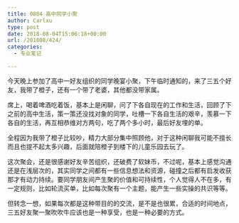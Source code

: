 ```yaml
---
title: 0804 高中同学小聚
author: Carlxu
type: post
date: 2018-08-04T15:06:18+00:00
url: /201808/424/
categories:
  - 专业笔记

---
```

今天晚上参加了高中一好友组织的同学晚宴小聚，下午临时通知的，来了三五个好友，我带了橙子，还有一个带了老婆，其他都没带家属。

席上，喝着啤酒吃着饭，基本上是闲聊，问了下各自现在的工作和生活，回顾了下之前的高中生活，策一策还没找对象的同学，吐槽一下各自生活的艰辛，羡慕一下各自的生活，再互相恭维对方两句，吃了两个多小时，最后好友埋的单。

全程因为我带了橙子比较吵，精力大部分集中照顾他，对于这种闲聊我可能不擅长而且也提不起太多兴趣，后面就陪橙子到楼下的儿童乐园去玩了。

这次聚会，还是很感谢好友辛苦组织，还破费了软妹币，不过呢，基本上感觉沟通还是在浅层次的，其实同学之间都有一些信息想法和资源，碰撞之后都有启发收获那才有动力持续。要同学朋友间产生聚的价值和可持续性，个人觉得人不在多，有一定规则，比如轮流买单，比如每次聚有一个主题，能产生一些实操的共识等等。

但转念一想，如果每次都是这种带目的的交流，是不是也很累，合适的时间地点，三五好友聚一聚吹吹牛应该也是一种享受，也是一种必要的方式。
